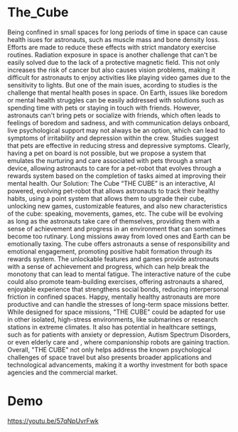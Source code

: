 # The_Cube
Being confined in small spaces for long periods of time in space can cause health isues for astronauts, such as muscle mass and bone density loss. Efforts are made to reduce these effects with strict mandatory exercise routines. Radiation exposure in space is another challenge that can't be easily solved due to the lack of a protective magnetic field. This not only increases the risk of cancer but also causes vision problems, making it difficult for astronauts to enjoy activities like playing video games due to the sensitivity to lights. But one of the main isues, acording to studies is the challenge that mental health poses in space. On Earth, issues like boredom or mental health struggles can be easily addressed with solutions such as spending time with pets or staying in touch with friends. However, astronauts can't bring pets or socialize with friends, which often leads to feelings of boredom and sadness, and with communication delays onboard, live psychological support may not always be an option, which can lead to symptoms of irritability and depression within the crew. Studies suggest that pets are effective in reducing stress and depressive symptoms. Clearly, having a pet on board is not possible, but we propose a system that emulates the nurturing and care associated with pets through a smart device, allowing astronauts to care for a pet-robot that evolves through a rewards system based on the completion of tasks aimed at improving their mental health. Our Solution: The Cube “THE CUBE” is an interactive, AI powered, evolving pet-robot that allows astronauts to track their healthy habits, using a point system that allows them to upgrade their cube, unlocking new games, customizable features, and also new characteristics of the cube: speaking, movements, games, etc. The cube will be evolving as long as the astronauts take care of themselves, providing them with a sense of achievement and progress in an environment that can sometimes become too rutinary. Long missions away from loved ones and Earth can be emotionally taxing. The cube offers astronauts a sense of responsibility and emotional engagement, promoting positive habit formation through its rewards system. The unlockable features and games provide astronauts with a sense of achievement and progress, which can help break the monotony that can lead to mental fatigue. The interactive nature of the cube could also promote team-building exercises, offering astronauts a shared, enjoyable experience that strengthens social bonds, reducing interpersonal friction in confined spaces. Happy, mentally healthy astronauts are more productive and can handle the stresses of long-term space missions better. While designed for space missions, "THE CUBE" could be adapted for use in other isolated, high-stress environments, like submarines or research stations in extreme climates. It also has potential in healthcare settings, such as for patients with anxiety or depression, Autism Spectrum Disorders, or even elderly care and , where companionship robots are gaining traction. Overall, "THE CUBE" not only helps address the known psychological challenges of space travel but also presents broader applications and technological advancements, making it a worthy investment for both space agencies and the commercial market.

# Demo
https://youtu.be/57qNpUvrFwk
